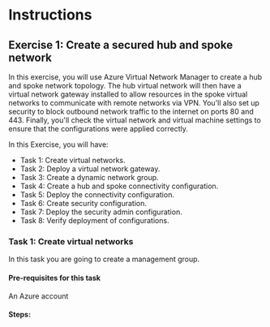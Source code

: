 # Instructions

## Exercise 1: Create a secured hub and spoke network

In this exercise, you will use Azure Virtual Network Manager to create a hub and spoke network topology. The hub virtual network will then have a virtual network gateway installed to allow resources in the spoke virtual networks to communicate with remote networks via VPN. You'll also set up security to block outbound network traffic to the internet on ports 80 and 443. Finally, you'll check the virtual network and virtual machine settings to ensure that the configurations were applied correctly.

In this Exercise, you will have:

  + Task 1: Create virtual networks.
  + Task 2: Deploy a virtual network gateway.
  + Task 3: Create a dynamic network group.
  + Task 4: Create a hub and spoke connectivity configuration.
  + Task 5: Deploy the connectivity configuration.
  + Task 6: Create security configuration.
  + Task 7: Deploy the security admin configuration.
  + Task 8: Verify deployment of configurations.
  

### Task 1: Create virtual networks

In this task you are going to create a management group.

#### Pre-requisites for this task

An Azure account

#### Steps:

